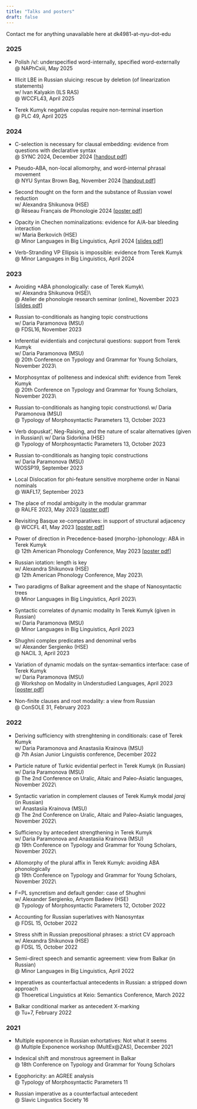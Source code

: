 ```yaml
---
title: "Talks and posters"
draft: false
---
```

Contact me for anything unavailable here at dk4981-at-nyu-dot-edu

### 2025

+ Polish /v/: underspecified word-internally, specified word-externally\
@ NAPhCxiii, May 2025

+ Illicit LBE in Russian sluicing: rescue by deletion (of linearization statements)\
w/ Ivan Kalyakin (ILS RAS)\
@ WCCFL43, April 2025

+ Terek Kumyk negative copulas require non-terminal insertion\
@ PLC 49, April 2025

### 2024

+ C-selection is necessary for clausal embedding: evidence from questions with declarative syntax\
@ SYNC 2024, December 2024 [[handout pdf](SYNC2024.pdf)]

+ Pseudo-ABA, non-local allomorphy, and word-internal phrasal movement\
@ NYU Syntax Brown Bag, November 2024  [[handout pdf](SBB2024.pdf)]

+ Second thought on the form and the substance of Russian vowel reduction\
w/ Alexandra Shikunova (HSE)\
@ Réseau Français de Phonologie 2024 [[poster pdf](RFP2024.pdf)] 

+ Opacity in Chechen nominalizations: evidence for A/A-bar bleeding interaction\
w/ Maria Berkovich (HSE)\
@ Minor Languages in Big Linguistics, April 2024 [[slides pdf](MyablChe.pdf)] 

+ Verb-Stranding VP Ellipsis is impossible: evidence from Terek Kumyk\
@ Minor Languages in Big Linguistics, April 2024 

### 2023

+ Avoiding *ABA phonologically: case of Terek Kumyk\  
w/ Alexandra Shikunova (HSE)\  
@ Atelier de phonologie research seminar (online), November 2023\
[[slides pdf](AtelierKumyk.pdf)] 

+ Russian to-conditionals as hanging topic constructions\
w/ Daria Paramonova (MSU)\
@ FDSL16, November 2023

+ Inferential evidentials and conjectural questions: support from Terek Kumyk\
w/ Daria Paramonova (MSU)\
@ 20th Conference on Typology and Grammar for Young Scholars, November 2023\

+ Morphosyntax of politeness and indexical shift: evidence from Terek Kumyk\
@ 20th Conference on Typology and Grammar for Young Scholars, November 2023\

+ Russian to-conditionals as hanging topic constructions\ 
w/ Daria Paramonova (MSU)\
@ Typology of Morphosyntactic Parameters 13, October 2023

+ Verb dopuskat’, Neg-Raising, and the nature of scalar alternatives (given in Russian)\ 
w/ Daria Sidorkina (HSE)\
@ Typology of Morphosyntactic Parameters 13, October 2023

+ Russian to-conditionals as hanging topic constructions\
w/ Daria Paramonova (MSU)\
WOSSP19, September 2023

+ Local Dislocation for phi-feature sensitive morpheme order in Nanai nominals\
@ WAFL17, September 2023

+ The place of modal ambiguity in the modular grammar\
@ RALFE 2023, May 2023 [[poster pdf](Ralfe2023.pdf)] 

+ Revisiting Basque xe-comparatives: in support of structural adjacency\
@ WCCFL 41, May 2023 [[poster pdf](wccfl41.pdf)]

+ Power of direction in Precedence-based (morpho-)phonology: ABA in Terek Kumyk\
@ 12th American Phonology Conference, May 2023 [[poster pdf](Naphcxii.pdf)] 

+ Russian iotation: length is key\
w/ Alexandra Shikunova (HSE)\
@ 12th American Phonology Conference, May 2023\

+ Two paradigms of Balkar agreement and the shape of Nanosyntactic trees\
@ Minor Languages in Big Linguistics, April 2023\

+ Syntactic correlates of dynamic modality In Terek Kumyk (given in Russian)\
w/ Daria Paramonova (MSU)\
@ Minor Languages in Big Linguistics, April 2023

+ Shughni complex predicates and denominal verbs\
w/ Alexander Sergienko (HSE)\
@ NACIL 3, April 2023

+ Variation of dynamic modals on the syntax-semantics interface: case of Terek Kumyk\
w/ Daria Paramonova (MSU)\
@ Workshop on Modality in Understudied Languages, April 2023 [[poster pdf](Wmul2023.pdf)] 

+ Non-finite clauses and root modality: a view from Russian\
@ ConSOLE 31, February 2023

### 2022

+ Deriving sufficiency with strenghtening in conditionals: case of Terek Kumyk\
w/ Daria Paramonova and Anastasiia Krainova (MSU)\
@ 7th Asian Junior Linguistis conference, December 2022

+ Particle nature of Turkic evidential perfect in Terek Kumyk (in Russian)\
w/ Daria Paramonova (MSU)\
@ The 2nd Conference on Uralic, Altaic and Paleo-Asiatic languages, November 2022\

+ Syntactic variation in complement clauses of Terek Kumyk modal _jaraj_ (in Russian)\
w/ Anastasiia Krainova (MSU)\
@ The 2nd Conference on Uralic, Altaic and Paleo-Asiatic languages, November 2022\

+ Sufficiency by antecedent strengthening in Terek Kumyk\
w/ Daria Paramonova and Anastasiia Krainova (MSU)\
@ 19th Conference on Typology and Grammar for Young Scholars, November 2022\

+ Allomorphy of the plural affix in Terek Kumyk: avoiding ABA phonologically\
@ 19th Conference on Typology and Grammar for Young Scholars, November 2022\

+ F=PL syncretism and default gender: case of Shughni\
w/ Alexander Sergienko, Artyom Badeev (HSE)\
@ Typology of Morphosyntactic Parameters 12, October 2022

+ Accounting for Russian superlatives with Nanosyntax\
@ FDSL 15, October 2022

+ Stress shift in Russian prepositional phrases: a strict CV approach\
w/ Alexandra Shikunova (HSE)\
@ FDSL 15, October 2022

+ Semi-direct speech and semantic agreement: view from Balkar (in Russian)\
@ Minor Languages in Big Linguistics, April 2022

+ Imperatives as counterfactual antecedents in Russian: a stripped down approach\
@ Thoeretical Linguistics at Keio: Semantics Conference, March 2022

+ Balkar conditional marker as antecedent X-marking\
@ Tu+7, February 2022

### 2021

+ Multiple exponence in Russian exhortatives: Not what it seems\
@ Multiple Exponence workshop (MultEx@ZAS), December 2021

+ Indexical shift and monstrous agreement in Balkar\
@ 18th Conference on Typology and Grammar for Young Scholars

+ Egophoricity: an AGREE analysis\
@ Typology of Morphosyntactic Parameters 11

+ Russian imperative as a counterfactual antecedent\
@ Slavic Lingustics Society 16

